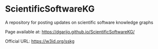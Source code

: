 # ScientificSoftwareKG
A repository for posting updates on scientific software knowledge graphs

Page available at: https://dgarijo.github.io/ScientificSoftwareKG/

Official URL: https://w3id.org/sskg
